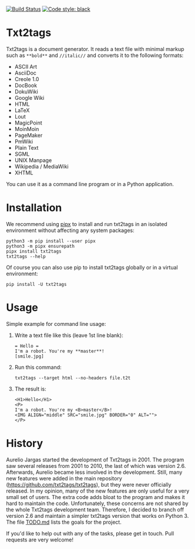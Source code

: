 [![Build Status](https://travis-ci.org/jendrikseipp/txt2tags.svg?branch=master)](https://travis-ci.org/jendrikseipp/txt2tags)
[![Code style: black](https://img.shields.io/badge/code%20style-black-000000.svg)](https://github.com/psf/black)

# Txt2tags

Txt2tags is a document generator. It reads a text file with
minimal markup such as `**bold**` and `//italic//` and converts it
to the following formats:

 * ASCII Art
 * AsciiDoc
 * Creole 1.0
 * DocBook
 * DokuWiki
 * Google Wiki
 * HTML
 * LaTeX
 * Lout
 * MagicPoint
 * MoinMoin
 * PageMaker
 * PmWiki
 * Plain Text
 * SGML
 * UNIX Manpage
 * Wikipedia / MediaWiki
 * XHTML

You can use it as a command line program or in a Python application.

# Installation

We recommend using [pipx](https://pipxproject.github.io/pipx/) to install and run txt2tags in an isolated environment without affecting any system packages:

    python3 -m pip install --user pipx
    python3 -m pipx ensurepath
    pipx install txt2tags
    txt2tags --help
    
Of course you can also use pip to install txt2tags globally or in a virtual environment:

    pip install -U txt2tags

# Usage

Simple example for command line usage:

1. Write a text file like this (leave 1st line blank):

   ```
   = Hello =
   I'm a robot. You're my **master**!
   [smile.jpg]
   ```

2. Run this command:

   `txt2tags --target html --no-headers file.t2t`

3. The result is:

   ```
   <H1>Hello</H1>
   <P>
   I'm a robot. You're my <B>master</B>!
   <IMG ALIGN="middle" SRC="smile.jpg" BORDER="0" ALT="">
   </P>
   ```

# History

Aurelio Jargas started the development of Txt2tags in 2001. The program
saw several releases from 2001 to 2010, the last of which was version
2.6. Afterwards, Aurelio became less involved in the development. Still,
many new features were added in the main repository
(https://github.com/txt2tags/txt2tags), but they were never officially
released. In my opinion, many of the new features are only useful for a
very small set of users. The extra code adds bloat to the program and
makes it hard to maintain the code. Unfortunately, these concerns are
not shared by the whole Txt2tags development team. Therefore, I decided
to branch off version 2.6 and maintain a simpler txt2tags version that
works on Python 3. The file [TODO.md](TODO.md) lists the goals for the
project.

If you'd like to help out with any of the tasks, please get in touch.
Pull requests are very welcome!
